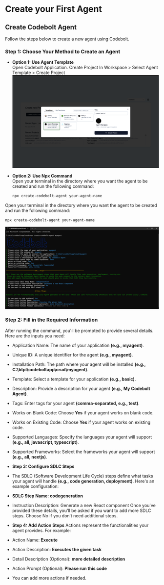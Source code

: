 # Create your First Agent


## Create Codebolt Agent

Follow the steps below to create a new agent using Codebolt.

### Step 1: Choose Your Method to Create an Agent
- **Option 1: Use Agent Template**  
  Open Codebolt Application. Create Project In Workspace >  Select Agent Template > Create Project
  ![create agent](../../static/img/createAgent.png)
  
- **Option 2: Use Npx Command**  
  Open your terminal in the directory where you want the agent to be created and run the following command:  
  ```bash
  npx create-codebolt-agent your-agent-name
  ```

Open your terminal in the directory where you want the agent to be created and run the following command:   

```bash
npx create-codebolt-agent your-agent-name
```

![create agent](../../static/img/agent-create.png)

### Step 2: Fill in the Required Information
After running the command, you'll be prompted to provide several details. Here are the inputs you need:

- Application Name: The name of your application **(e.g., myagent)**. 
- Unique ID: A unique identifier for the agent **(e.g., myagent)**.
- Installation Path: The path where your agent will be installed **(e.g., C:\btpl\codeboltapp\crud\myagent)**.
- Template: Select a template for your application **(e.g., basic)**.
- Description: Provide a description for your agent **(e.g., My Codebolt Agent)**.
- Tags: Enter tags for your agent **(comma-separated, e.g., test)**.
- Works on Blank Code: Choose **Yes** if your agent works on blank code.
- Works on Existing Code: Choose **Yes** if your agent works on existing code.
- Supported Languages: Specify the languages your agent will support **(e.g., all, javascript, typescript)**.
- Supported Frameworks: Select the frameworks your agent will support **(e.g., all, nextjs)**.

- **Step 3: Configure SDLC Steps**

- The SDLC (Software Development Life Cycle) steps define what tasks your agent will handle **(e.g., code generation, deployment)**. Here's an example configuration:

- **SDLC Step Name: codegeneration**
- Instruction Description: Generate a new React component
Once you've provided these details, you'll be asked if you want to add more SDLC steps. Choose No if you don’t need additional steps.

- **Step 4: Add Action Steps**
Actions represent the functionalities your agent provides. For example:

- Action Name: **Execute**
- Action Description: **Executes the given task**
- Detail Description (Optional): **more detailed description**
- Action Prompt (Optional): **Please run this code**
- You can add more actions if needed.